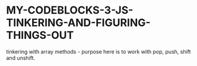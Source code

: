 # MY-CODEBLOCKS-3-JS-TINKERING-AND-FIGURING-THINGS-OUT
tinkering with array methods - purpose here is to work with pop, push, shift and unshift.
